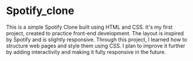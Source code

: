 # Spotify_clone
This is a simple Spotify Clone built using HTML and CSS. It's my first project, created to practice front-end development. The layout is inspired by Spotify and is slightly responsive. Through this project, I learned how to structure web pages and style them using CSS. I plan to improve it further by adding interactivity and making it fully responsive in the future.
